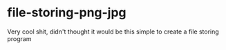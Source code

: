 # file-storing-png-jpg
Very cool shit, didn't thought it would be this simple to create a file storing program
